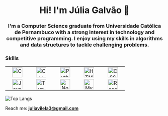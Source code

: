 <h1 align="center">Hi! I'm Júlia Galvão 🌸</h1>
<h3 align="center">I'm a Computer Science graduate from Universidade Católica de Pernambuco with a strong interest in technology and competitive programming. I enjoy using my skills in algorithms and data structures to tackle challenging problems.</h3>

<h3 align="left">Skills</h3>
<table>
  <tr>
    <td align="center" width="60">
      <a href="#some-link">
        <img src="https://cdn.simpleicons.org/c/black/white" width="32" height="32" alt="C" />
      </a>
    </td>
    <td align="center" width="60">
      <a href="#some-link">
        <img src="https://cdn.simpleicons.org/cplusplus/black/white" width="32" height="32" alt="C++" />
      </a>
    </td>
    <td align="center" width="60">
      <a href="#some-link">
        <img src="https://cdn.simpleicons.org/python/black/white" width="32" height="32" alt="Python" />
      </a>
    </td>
    <td align="center" width="60">
      <a href="#some-link">
        <img src="https://cdn.simpleicons.org/html5/black/white" width="32" height="32" alt="HTML5" />
      </a>
    </td>
    <td align="center" width="60">
      <a href="#some-link">
        <img src="https://cdn.simpleicons.org/css3/black/white" width="32" height="32" alt="CSS3" />
      </a>
    </td>
  </tr>
  <tr>
    <td align="center" width="60">
      <a href="#some-link">
        <img src="https://cdn.simpleicons.org/javascript/black/white" width="32" height="32" alt="JavaScript" />
      </a>
    </td>
    <td align="center" width="60">
      <a href="#some-link">
        <img src="https://cdn.simpleicons.org/typescript/black/white" width="32" height="32" alt="TypeScript" />
      </a>
    </td>
    <td align="center" width="60">
      <a href="#some-link">
        <img src="https://cdn.simpleicons.org/nodedotjs/black/white" width="32" height="32" alt="Node.js" />
      </a>
    </td>
    <td align="center" width="60">
      <a href="#some-link">
        <img src="https://cdn.simpleicons.org/mysql/black/white" width="32" height="32" alt="MySQL" />
      </a>
    </td>
    <td align="center" width="60">
      <a href="#some-link">
        <img src="https://cdn.simpleicons.org/react/black/white" width="32" height="32" alt="React" />
      </a>
    </td>
  </tr>
</table>
<!-- <img height="32" width="32" src="https://cdn.simpleicons.org/[ICON SLUG]/black/white" /> -->

![Top Langs](https://github-readme-stats.vercel.app/api/top-langs/?username=juliaavilelaa&layout=compact)

Reach me: **juliavilela3@gmail.com**
<!--

<h3 align="left">Connect with me</h3>
<p align="left">
<a href="https://instagram.com/juliaavilelaa" target="blank"><img align="center" src="https://raw.githubusercontent.com/rahuldkjain/github-profile-readme-generator/master/src/images/icons/Social/instagram.svg" alt="juliaavilelaa" height="30" width="40" /></a>
<a href="https://codeforces.com/profile/juliavilela3" target="blank"><img align="center" src="https://raw.githubusercontent.com/rahuldkjain/github-profile-readme-generator/master/src/images/icons/Social/codeforces.svg" alt="juliavilela3" height="30" width="40" /></a>
</p>

-->
